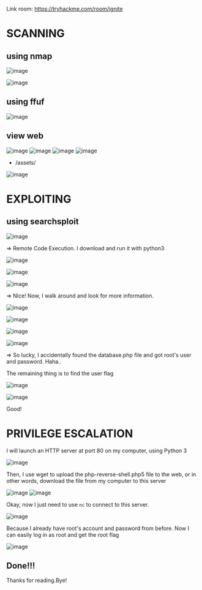 Link room: https://tryhackme.com/room/ignite
# SCANNING
## using nmap
![image](https://github.com/nguyenngocdung18/tryhackme/assets/134156226/a5fd4785-2270-43bf-9158-8e9a1d98db96)

![image](https://github.com/nguyenngocdung18/tryhackme/assets/134156226/61de467c-9d7d-4312-b60e-94e4d631b7a0)
## using ffuf
![image](https://github.com/nguyenngocdung18/tryhackme/assets/134156226/267174ab-9178-4039-a5f5-05b70d17b5a4)
## view web
![image](https://github.com/nguyenngocdung18/tryhackme/assets/134156226/f6fa8357-d495-4f0f-96fb-2614d7a3fd4d)
![image](https://github.com/nguyenngocdung18/tryhackme/assets/134156226/d796f6d9-725b-4cff-afef-3538deb0da89)
![image](https://github.com/nguyenngocdung18/tryhackme/assets/134156226/b6e6e0e6-1410-429c-bc18-46632d5e6fc9)
![image](https://github.com/nguyenngocdung18/tryhackme/assets/134156226/de6b87db-3590-45c4-9808-284638426382)
- /assets/

![image](https://github.com/nguyenngocdung18/tryhackme/assets/134156226/a979681e-c9d3-4644-b83d-53842a4d8102)

# EXPLOITING
## using searchsploit
![image](https://github.com/nguyenngocdung18/tryhackme/assets/134156226/8f855a0b-a726-4990-afe1-7be6be1bd497)

=> Remote Code Execution. I download and run it with python3

![image](https://github.com/nguyenngocdung18/tryhackme/assets/134156226/20370687-2677-48eb-96d4-e23b8cbd2d41)

![image](https://github.com/nguyenngocdung18/tryhackme/assets/134156226/010e2518-55ee-4de6-9276-4209a6d9a5ea)

![image](https://github.com/nguyenngocdung18/tryhackme/assets/134156226/87d69e45-9dd4-4eee-956f-2b4a2da2c9b9)

=> Nice! Now, I walk around and look for more information.

![image](https://github.com/nguyenngocdung18/tryhackme/assets/134156226/1735dc1d-0e9c-42a9-b8b1-0859c5ebea35)

![image](https://github.com/nguyenngocdung18/tryhackme/assets/134156226/d7596b21-682c-4661-a5b2-60de132325b9)

![image](https://github.com/nguyenngocdung18/tryhackme/assets/134156226/d7ab563c-e0fb-4139-afba-73625c2c9535)

![image](https://github.com/nguyenngocdung18/tryhackme/assets/134156226/29b9ada2-638b-43a2-a73c-478863eba1e9)

=> So lucky, I accidentally found the database.php file and got root's user and password. Haha.. 

The remaining thing is to find the user flag

![image](https://github.com/nguyenngocdung18/tryhackme/assets/134156226/82d72b15-fbc6-408c-b5f8-1bf1c80e115a)

![image](https://github.com/nguyenngocdung18/tryhackme/assets/134156226/71177c6d-c53f-49d8-a8d0-392914bb4f5f)

Good!
# PRIVILEGE ESCALATION
I will launch an HTTP server at port 80 on my computer, using Python 3

![image](https://github.com/nguyenngocdung18/tryhackme/assets/134156226/2a1d13aa-f146-4b21-a739-487c53a6deef)

Then, I use wget to upload the php-reverse-shell.php5 file to the web, or in other words, download the file from my computer to this server

![image](https://github.com/nguyenngocdung18/tryhackme/assets/134156226/c53a489d-7fad-44f7-bbcd-838ce846b4e9)
![image](https://github.com/nguyenngocdung18/tryhackme/assets/134156226/60fe3968-d9ed-4608-b366-65e6165f0f64)

Okay, now I just need to use ```nc``` to connect to this server.

![image](https://github.com/nguyenngocdung18/tryhackme/assets/134156226/7012728d-1356-4856-a242-713dfedc3ce1)

Because I already have root's account and password from before. Now I can easily log in as root and get the root flag

![image](https://github.com/nguyenngocdung18/tryhackme/assets/134156226/c498c55e-ef88-429e-a84f-aaf8ee6bd011)

## Done!!!
Thanks for reading.Bye!
